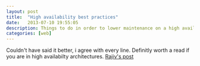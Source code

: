 ```yaml
---
layout: post
title:  "High availability best practices"
date:   2013-07-10 19:55:05
description: Things to do in order to lower maintenance on a high availibility application
categories: [web]
---
```


Couldn't have said it better, i agree with every line.
Definitly worth a read if you are in high availabilty architectures.
[Rajiv's post](http://eranki.tumblr.com/post/27076431887/scaling-lessons-learned-at-dropbox-part-1)
